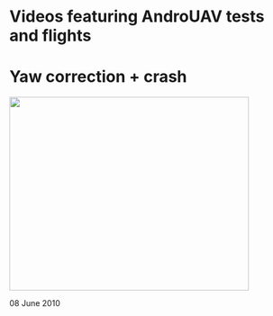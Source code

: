 # Videos featuring AndroUAV tests and flights

# Yaw correction + crash #

<a href='http://www.youtube.com/watch?feature=player_embedded&v=4IVFO2FVAOM' target='_blank'><img src='http://img.youtube.com/vi/4IVFO2FVAOM/0.jpg' width='425' height=344 /></a>

08 June 2010